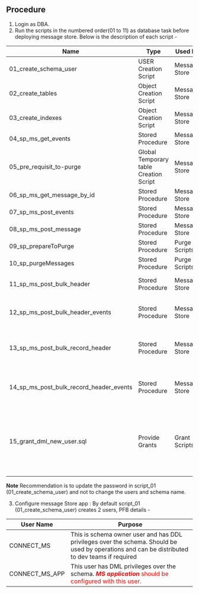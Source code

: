 ## Procedure 

1. Login as DBA.
2. Run the scripts in the numbered order(01 to 11) as database task before deploying message store. 
Below is the description of each script - 

| Name | Type | Used By | Description|
|---|---|---|---|
01_create_schema_user | USER Creation Script | Message Store | Creates user |
02_create_tables | Object Creation Script | Message Store | Create tables within schema |
03_create_indexes | Object Creation Script | Message Store | Creates required indexes within schema |
04_sp_ms_get_events | Stored Procedure | Message Store | Used by get Event operation |
05_pre_requisit_to-purge | Global Temporary table Creation Script | Message Store | Creates Temporary Global table. It should be one per database |
06_sp_ms_get_message_by_id | Stored Procedure | Message Store | Used by get message operation |
07_sp_ms_post_events | Stored Procedure | Message Store | Used by post events operation |
08_sp_ms_post_message | Stored Procedure | Message Store | Used by post message operation |
09_sp_prepareToPurge | Stored Procedure | Purge Scripts | Used for marking to be purged records |
10_sp_purgeMessages | Stored Procedure | Purge Scripts | Used for deleting the records |
11_sp_ms_post_bulk_header | Stored Procedure | Message Store | Used by post bulk header operation, adds the header |
12_sp_ms_post_bulk_header_events | Stored Procedure | Message Store | Used by post bulk event operation, adds the event against header |
13_sp_ms_post_bulk_record_header | Stored Procedure | Message Store | Used by record header operation, adds record header against the bulk header |
14_sp_ms_post_bulk_record_header_events | Stored Procedure | Message Store | Used by record event operation, adds record event against record header |
15_grant_dml_new_user.sql | Provide Grants | Grant Scripts | Used for Granting DML and Exec permission and also it has queries to Synonyms for CONNECT_MS_APP user to execute the Proc and tables from CNNECT_MS|


**Note** Recommendation is to update the password in script_01 (01_create_schema_user) and not to change the users and schema name. 

3. Configure message Store app : By default script_01 (01_create_schema_user) creates 2 users, PFB details - 

| User Name | Purpose | 
|---|---|
| CONNECT_MS | This is schema owner user and has DDL privileges over the schema. Should be used by operations and can be distributed to dev teams if required|
| CONNECT_MS_APP | This user has DML privileges over the schema.  <span style="color:red"> ***MS application*** <span>should be configured with this user. | 
